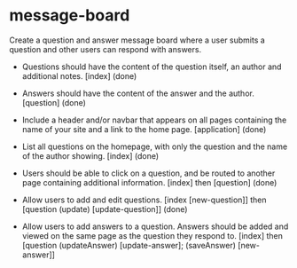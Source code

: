 # message-board

Create a question and answer message board where a user submits a question and other users can respond with answers.

* Questions should have the content of the question itself, an author and additional notes.
[index] (done)

* Answers should have the content of the answer and the author.
[question] (done)

* Include a header and/or navbar that appears on all pages containing the name of your site and a link to the home page.
[application] (done)

* List all questions on the homepage, with only the question and the name of the author showing.
[index] (done)

* Users should be able to click on a question, and be routed to another page containing additional information.
[index] then [question] (done)

* Allow users to add and edit questions.
[index [new-question]] then [question (update) [update-question]] (done)

* Allow users to add answers to a question. Answers should be added and viewed on the same page as the question they respond to.
[index] then [question (updateAnswer) [update-answer];
(saveAnswer) [new-answer]]
